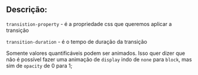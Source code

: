 ## Descrição:

`transistion-property` - é a propriedade css que queremos aplicar a transição

`transition-duration` - é o tempo de duração da transição

Somente valores quantificáveis podem ser animados. Isso quer dizer que não é possível fazer uma animação de `display` indo de `none` para `block`, mas sim de `opacity` de 0 para 1;